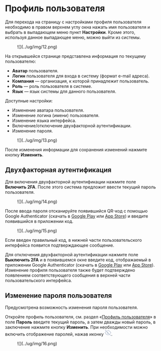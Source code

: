 # Профиль пользователя

Для перехода на страницу с настройками профиля пользователя  необходимо в правом верхнем углу окна нажать имя пользователя и выбрать в выпадающем меню пункт **Настройки**. Кроме этого, используя данное выпадающее меню, можно выйти из системы.

<figure markdown>
![](../ug/img/12.png)
</figure>
  
На открывшейся странице представлена информация по текущему пользователю:

* **Аватар** пользователя.
* **Логин** пользователя для входа в систему (формат e-mail адреса).
* **Компания** — организация, к которой принадлежит пользователь.
* **Роль** — роль пользователя в системе.
* **Язык** — язык системы для данного пользователя.

Доступные настройки:

* Изменение аватара пользователя.
* Изменение логина (имени) пользователя.
* Изменение языка интерфейса.
* Включение/отключение двухфакторной аутентификации.
* Изменение пароля.

<figure markdown>
![](../ug/img/13.png)
</figure>
  
После изменения информации для сохранения изменений нажмите кнопку **Изменить**.

## Двухфакторная аутентификация

Для включения двухфакторной аутентификации нажмите поле **Включить 2FA**. После этого система предложит ввести текущий пароль пользователя.

<figure markdown>
![](../ug/img/14.png)
</figure>
  
После ввода пароля отсканируйте появившийся QR-код с помощью Google Authenticator (скачать в [Google Play](https://play.google.com/store/apps/details?id=com.google.android.apps.authenticator2&hl=ru&gl=US) или [App Store](https://apps.apple.com/ru/app/google-authenticator/id388497605)) и введите появившийся в приложении код.

<figure markdown>
![](../ug/img/15.png)
</figure>
  
Если введен правильный код, в нижней части пользовательского интерфейса появится подтверждающее сообщение.

Для отключения двухфакторной аутентификации нажмите поле **Выключить 2FA** и в появившемся окне введите код, отображаемый в приложении Google Authenticator (скачать в [Google Play](https://play.google.com/store/apps/details?id=com.google.android.apps.authenticator2&hl=ru&gl=US) или [App Store](https://apps.apple.com/ru/app/google-authenticator/id388497605)). Изменение профиля пользователя также будет подтверждено появлением соответствующего сообщения в верхней части пользовательского интерфейса.

## Изменение пароля пользователя

Предусмотрена возможность изменения пароля пользователя.

Откройте профиль пользователя, см. раздел «[Профиль пользователя](./profil_polzovatelya.md)» в поле **Пароль** введите текущий пароль, а затем дважды новый пароль, в заключение нажмите кнопку **Изменить**. При необходимости можно включить отображение паролей, нажав иконку ![](../ug/img/noeye.png).

<figure markdown>
![](../ug/img/16.png)
</figure>